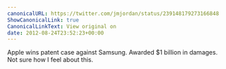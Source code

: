 ```yaml
---
canonicalURL: https://twitter.com/jmjordan/status/239148179273166848
ShowCanonicalLink: true
CanonicalLinkText: View original on
date: 2012-08-24T23:52:23+00:00
---
```

Apple wins patent case against Samsung. Awarded $1 billion in damages. Not sure how I feel about this.